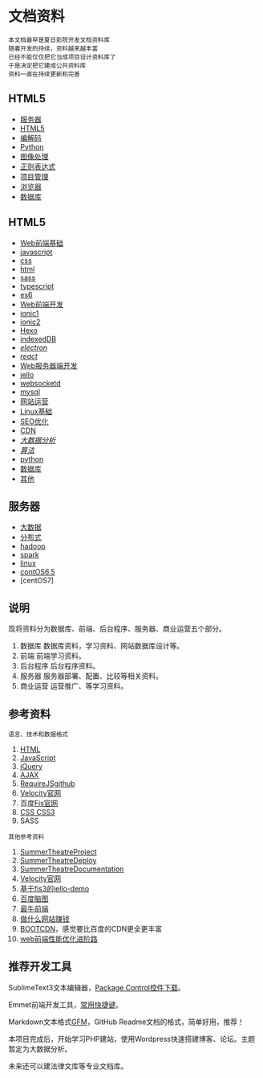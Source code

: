 # 文档资料

```
本文档最早是夏日影院开发文档资料库
随着开发的持续，资料越来越丰富
已经不能仅仅把它当成项目设计资料库了
于是决定把它建成公共资料库
资料一直在持续更新和完善
```

## HTML5

* [服务器](#服务器)
* [HTML5](#HTML5)
* [编解码](#编解码)
* [Python](#Python)
* [图像处理](#图像处理)
* [正则表达式](#正则表达式)
* [项目管理](#项目管理)
* [浏览器](#浏览器)
* [数据库](#数据库)

## HTML5

- [Web前端基础]()
 - [javascript]() 
 - [css]() 
 - [html]() 
 - [sass]()
 - [typescript]()
 - [es6]()
- [Web前端开发]()
 - [ionic1]()
 - [ionic2]()
 - [Hexo]()
 - [indexedDB]()
 - [*electron*]()
 - [*react*]()
- [Web服务器端开发]()
 - [jello]()
 - [websocketd]()
 - [mysql]()
- [网站运营]()
 - [Linux基础]()
 - [SEO优化]()
 - [CDN]()
- [*大数据分析*]()
 - [*算法*]()
- [python]()
- [数据库]()
- [其他]()

## 服务器

- [大数据]()
 - [分布式]()
 - [hadoop]()
 - [spark]()
- [linux]()
 - [contOS6.5]()
 - [centOS7]


## 说明


现将资料分为数据库、前端、后台程序、服务器、商业运营五个部分。

1. 数据库
数据库资料，学习资料、网站数据库设计等。
2. 前端
前端学习资料。
3. 后台程序
后台程序资料。
4. 服务器
服务器部署、配置、比较等相关资料。
5. 商业运营
运营推广、等学习资料。

## 参考资料

  ```
  语言、技术和数据格式
  ```

1. [HTML](http://www.w3school.com.cn/html/index.asp/)
2. [JavaScript](http://www.w3school.com.cn/js/index.asp/)
3. [jQuery](http://www.w3school.com.cn/jquery/)
4. [AJAX](http://www.w3school.com.cn/ajax/)
5. [RequireJS](http://requirejs.org/)[github](http://github.com/jrburke/requirejs)
6. [Velocity官网](http://velocity.apache.org/)
7. 百度[Fis官网](http://fis.baidu.com/)
8. [CSS CSS3](http://www.w3school.com.cn/css/index.asp)
9.  SASS

  ```
  其他参考资料
  ```

1. [SummerTheatreProject](https://github.com/ThassarianJohn/SummerTheatreProject)
2. [SummerTheatreDeploy](https://github.com/ThassarianJohn/SummerTheatreDeploy)
3. [SummerTheatreDocumentation](https://github.com/ThassarianJohn/SummerTheatreDocumentation)
4. [Velocity官网](http://velocity.apache.org/engine/devel/user-guide.html)
5. [基于fis3的jello-demo](https://github.com/fis-scaffold/jello-demo)
6. [百度脑图](http://naotu.baidu.com/home)
7. [最牛前端](http://f2er.club/)
8. [做什么网站赚钱](http://zhidao.baidu.com/link?url=vIfjuudn53enZx77ax121sKtigreQtWOyRbeNS7A58QjkPKQwyriS2d93E4aFt0fF_fZ7fSciej2wzCsSO0na_)
9. [BOOTCDN](www.bootcdn.cn)，感觉要比百度的CDN更全更丰富
10. [web前端性能优化进阶路](http://blogread.cn/it/article/6217?f=wb)


## 推荐开发工具

SublimeText3文本编辑器，[Package Control控件下载](https://packagecontrol.io/installation)。

Emmet前端开发工具，[常用快捷键](http://docs.emmet.io/cheat-sheet/)。

Markdown文本格式[GFM](https://www.zybuluo.com/techird/note/46064)，GitHub Readme文档的格式，简单好用，推荐！

本项目完成后，开始学习PHP建站，使用Wordpress快速搭建博客、论坛。主题暂定为大数据分析。

未来还可以建法律文库等专业文档库。
